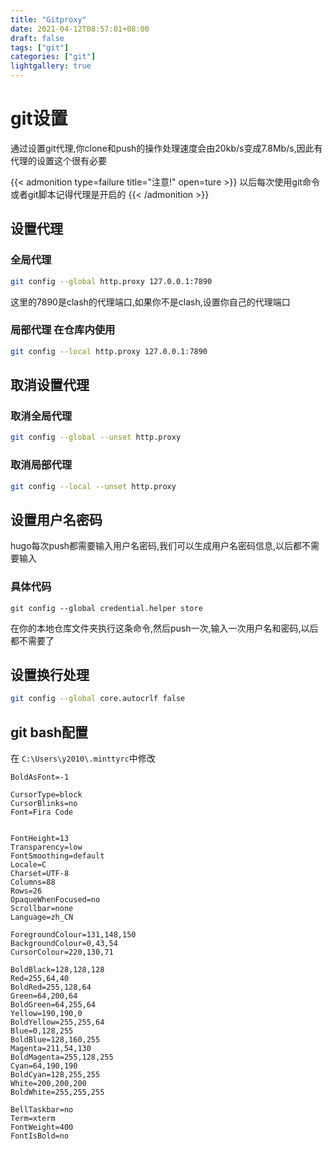 ```yaml
---
title: "Gitproxy"
date: 2021-04-12T08:57:01+08:00
draft: false
tags: ["git"]
categories: ["git"]
lightgallery: true
---
```

# git设置



通过设置git代理,你clone和push的操作处理速度会由20kb/s变成7.8Mb/s,因此有代理的设置这个很有必要

{{< admonition type=failure title="注意!" open=ture >}}
以后每次使用git命令或者git脚本记得代理是开启的
{{< /admonition >}}



## 设置代理

### 全局代理

```sh
git config --global http.proxy 127.0.0.1:7890
```

这里的7890是clash的代理端口,如果你不是clash,设置你自己的代理端口

### 局部代理 在仓库内使用

```sh
git config --local http.proxy 127.0.0.1:7890
```



## 取消设置代理

### 取消全局代理

```sh
git config --global --unset http.proxy
```

### 取消局部代理

```sh
git config --local --unset http.proxy
```



## 设置用户名密码

hugo每次push都需要输入用户名密码,我们可以生成用户名密码信息,以后都不需要输入

### 具体代码

```shell
git config --global credential.helper store
```

在你的本地仓库文件夹执行这条命令,然后push一次,输入一次用户名和密码,以后都不需要了

## 设置换行处理

```sh
git config --global core.autocrlf false
```

## git bash配置
在 `C:\Users\y2010\.minttyrc`中修改
```
BoldAsFont=-1

CursorType=block
CursorBlinks=no
Font=Fira Code


FontHeight=13
Transparency=low
FontSmoothing=default
Locale=C
Charset=UTF-8
Columns=88
Rows=26
OpaqueWhenFocused=no
Scrollbar=none
Language=zh_CN

ForegroundColour=131,148,150
BackgroundColour=0,43,54
CursorColour=220,130,71

BoldBlack=128,128,128
Red=255,64,40
BoldRed=255,128,64
Green=64,200,64
BoldGreen=64,255,64
Yellow=190,190,0
BoldYellow=255,255,64
Blue=0,128,255
BoldBlue=128,160,255
Magenta=211,54,130
BoldMagenta=255,128,255
Cyan=64,190,190
BoldCyan=128,255,255
White=200,200,200
BoldWhite=255,255,255

BellTaskbar=no
Term=xterm
FontWeight=400
FontIsBold=no
```

